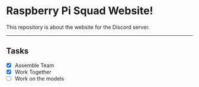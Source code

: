 # Raspberry Pi Squad Website!
This repository is about the website for the Discord server.
***
## Tasks
- [x] Assemble Team
- [x] Work Together
- [ ] Work on the models 
